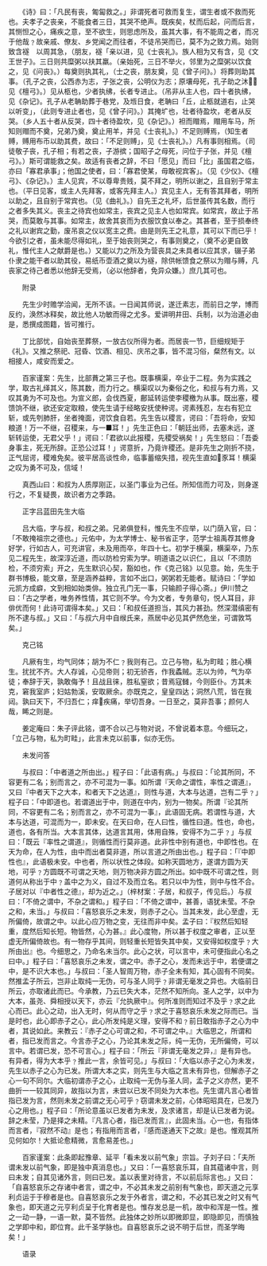 <!-- { "loadSidebar": true } -->
　　《诗》曰：「凡民有丧，匍匐救之。」非谓死者可救而复生，谓生者或不救而死也。夫孝子之丧亲，不能食者三日，其哭不绝声。既疾矣，杖而后起，问而后言，其恻怛之心，痛疾之意，至不欲生，则思虑所及，虽其大事，有不能周之者，而况于他哉﹖故亲戚、僚友、乡党闻之而往者，不徒吊哭而已，莫不为之致力焉。始则致含襚　以周其急，（朋友，襚「亲以进，见《士丧礼》。族人相为又有含，见《文王世子》。三日则共糜粥以扶其羸。（亲始死，三日不举火，邻里为之糜粥以饮食之，见《问丧》。）每奠则执其礼，（士之丧，朋友奠，见《曾子问》。）将葬则助其事。（孔子之丧，公西赤为志，子张之丧，公明仪为志；原壤母死，孔子助之沐；见《檀弓》。）见从柩也，少者执绋，长者专进止。（吊非从主人也，四十者执绋，见《杂记》。孔子从老聃助葬于巷党，及堩日食，老聃曰「丘，止柩就道右，止哭以听变」，（此则专进止者也，见《曾子问》。）其掩圹也，壮者待盈坎，老者从反哭。（乡人五十者从反哭，四十者待盈坎，见《杂记》。）袒而赗焉，赗用车马，所知则赗而不奠，兄弟乃奠，奠止用羊，并见《士丧礼》。）不足则赙焉，（知生者赙，赙用布币以助其费，故曰：「不足则赙」，见《士丧礼》。）凡有事则相焉。（司徒敬子丧，孔子相；有若之丧，子游摈；国昭子之母死，问位于子张，并见《檀弓》。）斯可谓能救之矣。故适有丧者之辞，不曰「愿见」而曰「比」虽国君之临，亦曰「寡君承事」；他国之使者，曰：「寡君使某，毋敢视宾客」。（见《少仪》、《檀弓》、《杂记》。）主人见宾，不以尊卑贵贱，莫不拜之，明所以谢之，且自别于常主也。（平日见客，或主人先拜客，或客先拜主人。）宾见主人，无有答其拜者，明所以助之，且自别于常宾也。（见《曲礼》。）自先王之礼坏，后世虽传其名数，而行之者多失其义。丧主之待宾也如常主，丧宾之见主人也如常宾。如常宾，故止于吊哭，而莫敢与其事。如常主，故舍其哀而为衣服饮食以奉之。其甚者，至于损奉终之礼以谢宾之勤，废吊哀之仪以宽主之费。由是则先王之礼意，其可以下而已乎！今欲引之者，虽未能尽得如礼，至于始丧则哭之，有事则奠之，（奠不必更自致礼，惟代主人之献爵是也。）又能以力之所及为营丧具之未具者以应其求，辍子弟仆隶之能干者以助其役，易纸币壶酒之奠以为襚，除供帐馈食之祭以为赗与赙，凡丧家之待己者悉以他辞无受焉，（必以他辞者，免异众嫌。）庶几其可也。

　　附录

　　先生少时赡学洽闻，无所不该。一日闻其师说，遂迁素志，而前日之学，博而反约，涣然冰释矣，故比他人功敏而得之尤多。爱讲明井田、兵制，以为治道必由是，悉撰成图籍，皆可推行。

　　丁比部忧，自始丧至葬祭，一放古仪所得为者。而居丧一节，巨细规矩于《礼》。又推之祭祀、冠昏、饮酒、相见、庆吊之事，皆不混习俗，粲然有文。以相接人，咸安而爱之。

　　百家谨案：先生，比部蕡之第三子也。既事横渠，卒业于二程。务为实践之学，取古礼绎其义，陈其数，而力行之。横渠叹以为秦俗之化，和叔与有力焉，又叹其勇为不可及也。为宣义郎，会伐西夏，鄜延转运使李稷檄为从事。既出塞，稷馈饷不继，欲还安定取粮，使先生请于经略安抚使种谔。谔素残忍，左右有犯立斩，或先刳肺肝，坐者掩面，谔饮食自若。先生告以稷言，谔曰：「吾将命，安知粮道！万一不继，召稷来，与一■耳！」先生正色曰：「朝廷出师，去塞未远，遂斩转运使，无君父乎！」谔曰：「君欲以此报稷，先稷受祸矣！」先生怒曰：「吾委身事主，死无所辞。正恐公过耳！」谔意折，乃竟许稷还。是非先生之刚折不挠，正气屈谔，稷难免矣。彼平居高谈性命，临事蓄缩失措，视先生直如豕耳！横渠之叹为勇不可及，信域！

　　真西山曰：和叔为人质厚刚正，以圣门事业为己任。所知信而力可及，则身遂行之，不复疑畏，故识者方之季路。

　　正字吕蓝田先生大临

　　吕大临，字与叔，和叔之弟。兄弟俱登科，惟先生不应举，以门荫入官，曰：「不敢掩祖宗之德也。」元佑中，为太学博士、秘书省正字，范学士祖禹荐其修身好学，行如古人，可充讲官，未及用而卒，年四十七。初学于横渠，横渠卒，乃东见二程先生，故深淳近道，而以防检穷索为学。明道语之以识仁，且以「不须防检，不须穷索」开之，先生默识心契，豁如也，作《克己铭》以见意。始，先生于群书博极，能文章，至是涵养益粹，言如不出口，粥粥若无能者。赋诗曰：「学如元凯方成癖，文到相如始类俳。独立孔门无一事，只输颜子得心斋。」伊川赞之曰：「古之学者，唯务养性情，其它则不学。今为文者，专务章句，悦人耳目，非俳优而何！此诗可谓得本矣。」又曰：「和叔任道担当，其风力甚劲。然深潜缜密有所不逮与叔。」又曰：「与叔六月中自缑氏来，燕居中必见其俨然危坐，可谓敦笃矣。」

　　克己铭

　　凡厥有生，均气同体；胡为不仁﹖我则有己。立己与物，私为町畦；胜心横生。扰扰不齐。大人存诚，心见帝则；初无骄吝，作我蟊贼。志以为帅，气为卒徒；奉辞于天，孰敢侮予！且战且徕，胜私窒欲；昔焉寇雠，今则臣仆。方其未克，窘我室庐；妇姑勃溪，安取厥余。亦既克之，皇皇四达；洞然八荒，皆在我闼。孰曰天下，不归吾仁；痒疾痛，举切吾身。一日至之，莫非吾事；颜何人哉，睎之则是。

　　姜定庵曰：朱子评此铭，谓不合以己与物对说，不曾说着本意。今细玩之，「立己与物，私为町畦」，此言未克以前事，似亦无伤。

　　未发问答

　　与叔曰：「中者道之所由出。」程子曰：「此语有病。」与叔曰：「论其所同，不容更有二名；别而言之，亦不可混为一事。如所谓『天命之谓性，率性之谓道』，又曰『中者天下之大本，和者天下之达道』，则性与道，大本与达道，岂有二乎﹖」程子曰：「中即道也。若谓道出于中，则道在中内，别为一物矣。所谓『论其所同，不容更有二名；别而言之，亦不可混为一事』，此语固无病。若谓性与道，大本与达道，可混而为一，即未安。在天曰命，在人曰性，循性曰道。性也，命也，道也，各有所当。大本言其体，达道言其用，体用自殊，安得不为二乎﹖」与叔曰：「既云『率性之谓道』，则循性而行莫非道。此非性中别有道也，中即性也。在天为命，在人为性，由中而出者莫非道，所以言道之所由出也。」程子曰：「『中即性也』，此语极未安。中也者，所以状性之体段。如称天圆地方，遂谓方圆为天地，可乎﹖方圆既不可谓之天地，则万物决非方圆之所出。如中既不可谓之性，则道何从称出于中﹖盖中之为义，自过不及而立名。若只以中为性，则中与性不合。子居对以『中者性之德』，却为近之。」（梓材案：子居，和叔子，传见后。）与叔曰：「不倚之谓中，不杂之谓和。」程子曰：「不倚之谓中，甚善，语犹未莹。不杂之和，未当。」与叔曰：「喜怒哀乐之未发，则赤子之心。当其未发，此心至虚，无所偏倚，故谓之中。以此心应万物之变，无往而非中矣。孟子曰：『权然后知轻重，度然后知长短。物皆然，心为甚。』此心度物，所以甚于权度之审者，正以至虚无所偏倚故也。有一物存乎其间，则轻重长短皆失其中矣，又安得如权度乎﹖大所由出』也。今细思之，乃命名未当尔。此心之状，可以言中，未可便指此心名之曰中。」程子曰：「喜怒哀乐之未发，谓之中。赤子之心，发而未远于中，若便谓之中，是不识大本也。」与叔曰：「圣人智周万物，赤子全未有知，其心固有不同矣。然推孟子所云，岂非止取纯一无伪，可与圣人同乎﹖非谓无毫发之异也。大临前日所云，亦取诸此而已。今承教，乃云已失大本，茫然不知所向。圣人之学，以中为大本，虽尧、舜相授以天下，亦云『允执厥中』。何所准则而知过不及乎﹖求之此心而已。此心之动，出入无时，何从而守之乎﹖求之于喜怒哀乐未发之际而已。当是时也，此心即赤子之心，此心所发纯是义理，安得不和﹖前日敢指赤子之心为中者，其说如此。来教云：『赤子之心可谓之和，不可谓之中。』大临思之，所谓和者，指已发而言之。今言赤子之心，乃论其未发之际，纯一无伪，无所偏倚，可以言中。若谓已发，恐不可言心。」程子曰：「所云『非谓无毫发之异，』是有异也。有异者，得为大本乎﹖推此一言，余皆可见。」与叔曰：「大临以赤子之心为未发，先生以赤子之心为已发。所谓大本之实，则先生与大临之言未有异也，但解赤子之心一句不同尔。大临初谓赤子之心，止取纯一无伪与圣人同，孟子之义亦然，更不曲折一一较其同异，故指以为言，未尝以已发不同处为大本也。先生谓凡言心者皆指已发为言，然则未发之前谓之无心可乎﹖窃谓未发之前，心体昭昭具在，已发乃心之用也。」程子曰：「所论意虽以已发者为未发，及求诸言，却是认已发者为说。辞之未莹，乃是择之未精。『凡言心者，指已发而言』，此固未当。心一也，有指体而言者，『寂然不动』是也；有指用而言者，『感而遂通天下之故』是也。惟观其所见何如尔！大抵论愈精微，言愈易差也。」

　　百家谨案：此条即起豫章、延平「看未发以前气象」宗旨。子刘子曰：「夫所谓未发以前气象，即是独中真消息也。」又曰：「一喜怒哀乐耳，自其蕴诸中言，则曰未发；自其见诸外言，则曰已发。盖以表里对待言，不以前后际言也。」又曰：「自喜怒哀乐之存诸中者言，谓之中，不必其未发之前别有气象也，即天道之元享利贞运于于穆者是也。自喜怒哀乐之发于外者言，谓之和，不必其已发之时又有气象也，即天道之元亨利贞呈于化育者是也。惟存发总是一机，故中和浑是一性。推之一动一静，一语一默，莫不皆然。此独体之妙所以即微即显，即隐即见，而慎独之学即中和，即位育。此千圣学脉也。自喜怒哀乐之说不明于后世，而圣学晦矣！」

　　语录

